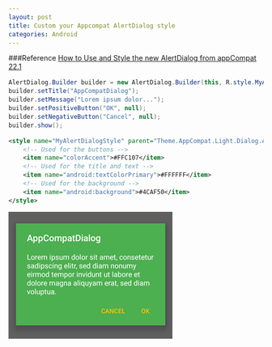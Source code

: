 ```yaml
---
layout: post
title: Custom your Appcompat AlertDialog style
categories: Android 
---
```


###Reference
[How to Use and Style the new AlertDialog from appCompat 22.1](http://stackoverflow.com/questions/29797134/how-to-use-and-style-the-new-alertdialog-from-appcompat-22-1)

```Java
AlertDialog.Builder builder = new AlertDialog.Builder(this, R.style.MyAlertDialogStyle);
builder.setTitle("AppCompatDialog");
builder.setMessage("Lorem ipsum dolor...");
builder.setPositiveButton("OK", null);
builder.setNegativeButton("Cancel", null);
builder.show();
```

```xml
<style name="MyAlertDialogStyle" parent="Theme.AppCompat.Light.Dialog.Alert">
    <!-- Used for the buttons -->
    <item name="colorAccent">#FFC107</item>
    <!-- Used for the title and text -->
    <item name="android:textColorPrimary">#FFFFFF</item>
    <!-- Used for the background -->
    <item name="android:background">#4CAF50</item>
</style>
```

![](\resources\image\alertstyle.png)